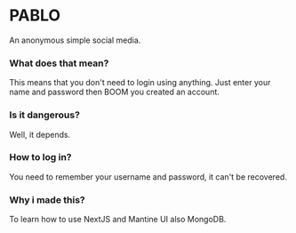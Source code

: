 # PABLO
An anonymous simple social media.

### What does that mean?
This means that you don't need to login using anything. Just enter your name and password then BOOM you created an account.

### Is it dangerous?
Well, it depends.

### How to log in?

You need to remember your username and password, it can't be recovered. 

### Why i made this?
To learn how to use NextJS and Mantine UI also MongoDB.
